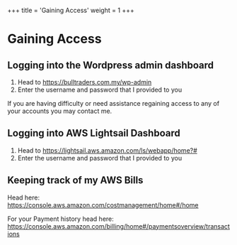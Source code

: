 +++
title = 'Gaining Access'
weight = 1
+++

# Gaining Access

## Logging into the Wordpress admin dashboard

1. Head to https://bulltraders.com.my/wp-admin
2. Enter the username and password that I provided to you

If you are having difficulty or need assistance regaining access to any of your accounts you may contact me.

## Logging into AWS Lightsail Dashboard

1. Head to https://lightsail.aws.amazon.com/ls/webapp/home?#
2. Enter the username and password that I provided to you

## Keeping track of my AWS Bills

Head here:
https://console.aws.amazon.com/costmanagement/home#/home

For your Payment history head here:
https://console.aws.amazon.com/billing/home#/paymentsoverview/transactions
